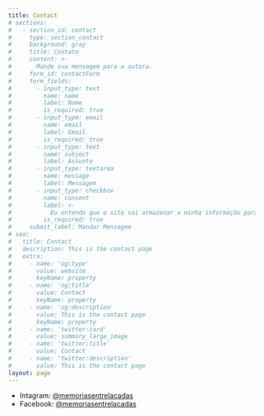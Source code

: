 ```yaml
---
title: Contact
# sections:
#   - section_id: contact
#     type: section_contact
#     background: gray
#     title: Contato
#     content: >-
#       Mande sua mensagem para a autora.
#     form_id: contactForm
#     form_fields:
#       - input_type: text
#         name: name
#         label: Nome
#         is_required: true
#       - input_type: email
#         name: email
#         label: Email
#         is_required: true
#       - input_type: text
#         name: subject
#         label: Assunto
#       - input_type: textarea
#         name: message
#         label: Mensagem
#       - input_type: checkbox
#         name: consent
#         label: >-
#           Eu entendo que o site vai armazenar a minha informação para poder ser contactado
#         is_required: true
#     submit_label: Mandar Mensagem
# seo:
#   title: Contact
#   description: This is the contact page
#   extra:
#     - name: 'og:type'
#       value: website
#       keyName: property
#     - name: 'og:title'
#       value: Contact
#       keyName: property
#     - name: 'og:description'
#       value: This is the contact page
#       keyName: property
#     - name: 'twitter:card'
#       value: summary_large_image
#     - name: 'twitter:title'
#       value: Contact
#     - name: 'twitter:description'
#       value: This is the contact page
layout: page
---
```


* Intagram: <a href="https://www.instagram.com/memoriasentrelacadas/">@memoriasentrelacadas</a>
* Facebook: <a href="https://www.facebook.com/Memórias-Entrelaçadas-do-trauma-ao-empoderamento-104952991915695/">@memoriasentrelacadas</a>
